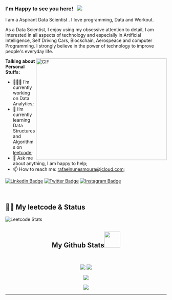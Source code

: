 ### I'm Happy to see you here! &nbsp; ![](https://visitor-badge.glitch.me/badge?page_id=rafaelnunesmoura.rafael)

I am a Aspirant Data Scientist . I love programming, Data and Workout.

As a Data Scientist, I enjoy using my obsessive attention to detail, I am interested in all aspects of technology and especially in Artificial Intelligence, Self Driving Cars, Blockchain, Aerospeace and computer Programming. I strongly believe in the power of technology to improve people's everyday life.

<img align="right" alt="GIF" src="https://github.com/Gapur/Gapur/blob/master/coding.gif?raw=true" width="408" height="318" />
  

**Talking about Personal Stuffs:**

- 👨🏻‍💻 I’m currently working on Data Analytics;
- 🚀 I’m currently learning Data Structures and Algorithms on [leetcode](https://leetcode.com/rafaelnunesmoura/);
- 💬 Ask me about anything, I am happy to help;
- 📫 How to reach me: rafaelnunesmoura@icloud.com;

[![Linkedin Badge](https://img.shields.io/badge/-LinkedIn-0e76a8?style=flat-square&logo=Linkedin&logoColor=white)](https://www.linkedin.com/in/rafaelnunesmoura/)
[![Twitter Badge](https://img.shields.io/badge/-Twitter-00acee?style=flat-square&logo=Twitter&logoColor=white)](https://twitter.com/rafaelm229)
[![Instagram Badge](https://img.shields.io/badge/-Instagram-e4405f?style=flat-square&logo=Instagram&logoColor=white)](https://instagram.com/devrafaelmoura)
<!-- - 📝 [Resume](!). -->

</br>

<h2> 👨‍💻 My leetcode & Status </h2>

![Leetcode Stats](https://leetcode.card.workers.dev/?username=rafaelnunesmoura&theme=dark)


<h2 align="center">
  My Github Stats<img src="https://media.giphy.com/media/VgCDAzcKvsR6OM0uWg/giphy.gif" width="50">
</h2>
 
<br>

<p align = "center">
  <img  src = "https://github-readme-stats.vercel.app/api?username=rafaelnunesmoura&show_icons=true&theme=radical&line_height=27">
  <img src = "https://github-readme-stats.vercel.app/api/top-langs/?username=rafaelnunesmoura&hide=html,css,java,shaderlab,kotlin,hlsl&theme=radical">
</p>

<p align = "center">
 <img  src="https://github-readme-streak-stats.herokuapp.com/?user=rafaelnunesmoura&show_icons=true&locale=en&layout=compact&theme=radical&line_height=0" />
</p> 

<p align = "center">
 <img src="https://activity-graph.herokuapp.com/graph?username=rafaelnunesmoura&theme=redical">
</p> 
<hr>

